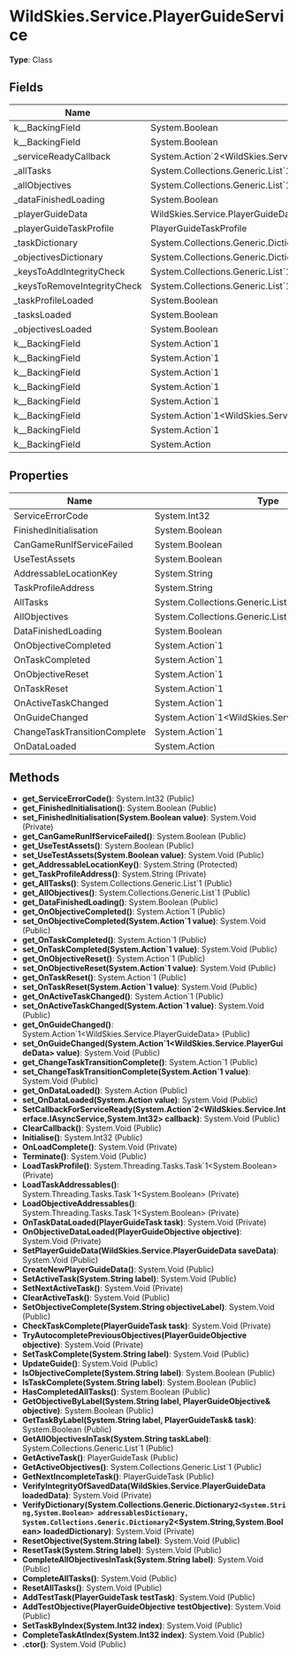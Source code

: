﻿# WildSkies.Service.PlayerGuideService

**Type**: Class

## Fields

| Name | Type | Access |
|------|------|--------|
| <FinishedInitialisation>k__BackingField | System.Boolean | Private |
| <UseTestAssets>k__BackingField | System.Boolean | Private |
| _serviceReadyCallback | System.Action`2<WildSkies.Service.Interface.IAsyncService,System.Int32> | Private |
| _allTasks | System.Collections.Generic.List`1<PlayerGuideTask> | Private |
| _allObjectives | System.Collections.Generic.List`1<PlayerGuideObjective> | Private |
| _dataFinishedLoading | System.Boolean | Private |
| _playerGuideData | WildSkies.Service.PlayerGuideData | Private |
| _playerGuideTaskProfile | PlayerGuideTaskProfile | Private |
| _taskDictionary | System.Collections.Generic.Dictionary`2<System.String,PlayerGuideTask> | Private |
| _objectivesDictionary | System.Collections.Generic.Dictionary`2<System.String,PlayerGuideObjective> | Private |
| _keysToAddIntegrityCheck | System.Collections.Generic.List`1<System.String> | Private |
| _keysToRemoveIntegrityCheck | System.Collections.Generic.List`1<System.String> | Private |
| _taskProfileLoaded | System.Boolean | Private |
| _tasksLoaded | System.Boolean | Private |
| _objectivesLoaded | System.Boolean | Private |
| <OnObjectiveCompleted>k__BackingField | System.Action`1<PlayerGuideObjective> | Private |
| <OnTaskCompleted>k__BackingField | System.Action`1<PlayerGuideTask> | Private |
| <OnObjectiveReset>k__BackingField | System.Action`1<PlayerGuideObjective> | Private |
| <OnTaskReset>k__BackingField | System.Action`1<PlayerGuideTask> | Private |
| <OnActiveTaskChanged>k__BackingField | System.Action`1<PlayerGuideTask> | Private |
| <OnGuideChanged>k__BackingField | System.Action`1<WildSkies.Service.PlayerGuideData> | Private |
| <ChangeTaskTransitionComplete>k__BackingField | System.Action`1<PlayerGuideTask> | Private |
| <OnDataLoaded>k__BackingField | System.Action | Private |

## Properties

| Name | Type | Access |
|------|------|--------|
| ServiceErrorCode | System.Int32 | Public |
| FinishedInitialisation | System.Boolean | Public |
| CanGameRunIfServiceFailed | System.Boolean | Public |
| UseTestAssets | System.Boolean | Public |
| AddressableLocationKey | System.String | Private |
| TaskProfileAddress | System.String | Private |
| AllTasks | System.Collections.Generic.List`1<PlayerGuideTask> | Public |
| AllObjectives | System.Collections.Generic.List`1<PlayerGuideObjective> | Public |
| DataFinishedLoading | System.Boolean | Public |
| OnObjectiveCompleted | System.Action`1<PlayerGuideObjective> | Public |
| OnTaskCompleted | System.Action`1<PlayerGuideTask> | Public |
| OnObjectiveReset | System.Action`1<PlayerGuideObjective> | Public |
| OnTaskReset | System.Action`1<PlayerGuideTask> | Public |
| OnActiveTaskChanged | System.Action`1<PlayerGuideTask> | Public |
| OnGuideChanged | System.Action`1<WildSkies.Service.PlayerGuideData> | Public |
| ChangeTaskTransitionComplete | System.Action`1<PlayerGuideTask> | Public |
| OnDataLoaded | System.Action | Public |

## Methods

- **get_ServiceErrorCode()**: System.Int32 (Public)
- **get_FinishedInitialisation()**: System.Boolean (Public)
- **set_FinishedInitialisation(System.Boolean value)**: System.Void (Private)
- **get_CanGameRunIfServiceFailed()**: System.Boolean (Public)
- **get_UseTestAssets()**: System.Boolean (Public)
- **set_UseTestAssets(System.Boolean value)**: System.Void (Public)
- **get_AddressableLocationKey()**: System.String (Protected)
- **get_TaskProfileAddress()**: System.String (Private)
- **get_AllTasks()**: System.Collections.Generic.List`1<PlayerGuideTask> (Public)
- **get_AllObjectives()**: System.Collections.Generic.List`1<PlayerGuideObjective> (Public)
- **get_DataFinishedLoading()**: System.Boolean (Public)
- **get_OnObjectiveCompleted()**: System.Action`1<PlayerGuideObjective> (Public)
- **set_OnObjectiveCompleted(System.Action`1<PlayerGuideObjective> value)**: System.Void (Public)
- **get_OnTaskCompleted()**: System.Action`1<PlayerGuideTask> (Public)
- **set_OnTaskCompleted(System.Action`1<PlayerGuideTask> value)**: System.Void (Public)
- **get_OnObjectiveReset()**: System.Action`1<PlayerGuideObjective> (Public)
- **set_OnObjectiveReset(System.Action`1<PlayerGuideObjective> value)**: System.Void (Public)
- **get_OnTaskReset()**: System.Action`1<PlayerGuideTask> (Public)
- **set_OnTaskReset(System.Action`1<PlayerGuideTask> value)**: System.Void (Public)
- **get_OnActiveTaskChanged()**: System.Action`1<PlayerGuideTask> (Public)
- **set_OnActiveTaskChanged(System.Action`1<PlayerGuideTask> value)**: System.Void (Public)
- **get_OnGuideChanged()**: System.Action`1<WildSkies.Service.PlayerGuideData> (Public)
- **set_OnGuideChanged(System.Action`1<WildSkies.Service.PlayerGuideData> value)**: System.Void (Public)
- **get_ChangeTaskTransitionComplete()**: System.Action`1<PlayerGuideTask> (Public)
- **set_ChangeTaskTransitionComplete(System.Action`1<PlayerGuideTask> value)**: System.Void (Public)
- **get_OnDataLoaded()**: System.Action (Public)
- **set_OnDataLoaded(System.Action value)**: System.Void (Public)
- **SetCallbackForServiceReady(System.Action`2<WildSkies.Service.Interface.IAsyncService,System.Int32> callback)**: System.Void (Public)
- **ClearCallback()**: System.Void (Public)
- **Initialise()**: System.Int32 (Public)
- **OnLoadComplete()**: System.Void (Private)
- **Terminate()**: System.Void (Public)
- **LoadTaskProfile()**: System.Threading.Tasks.Task`1<System.Boolean> (Private)
- **LoadTaskAddressables()**: System.Threading.Tasks.Task`1<System.Boolean> (Private)
- **LoadObjectiveAddressables()**: System.Threading.Tasks.Task`1<System.Boolean> (Private)
- **OnTaskDataLoaded(PlayerGuideTask task)**: System.Void (Private)
- **OnObjectiveDataLoaded(PlayerGuideObjective objective)**: System.Void (Private)
- **SetPlayerGuideData(WildSkies.Service.PlayerGuideData saveData)**: System.Void (Public)
- **CreateNewPlayerGuideData()**: System.Void (Public)
- **SetActiveTask(System.String label)**: System.Void (Public)
- **SetNextActiveTask()**: System.Void (Private)
- **ClearActiveTask()**: System.Void (Public)
- **SetObjectiveComplete(System.String objectiveLabel)**: System.Void (Public)
- **CheckTaskComplete(PlayerGuideTask task)**: System.Void (Private)
- **TryAutocompletePreviousObjectives(PlayerGuideObjective objective)**: System.Void (Private)
- **SetTaskComplete(System.String label)**: System.Void (Public)
- **UpdateGuide()**: System.Void (Public)
- **IsObjectiveComplete(System.String label)**: System.Boolean (Public)
- **IsTaskComplete(System.String label)**: System.Boolean (Public)
- **HasCompletedAllTasks()**: System.Boolean (Public)
- **GetObjectiveByLabel(System.String label, PlayerGuideObjective& objective)**: System.Boolean (Public)
- **GetTaskByLabel(System.String label, PlayerGuideTask& task)**: System.Boolean (Public)
- **GetAllObjectivesInTask(System.String taskLabel)**: System.Collections.Generic.List`1<PlayerGuideObjective> (Public)
- **GetActiveTask()**: PlayerGuideTask (Public)
- **GetActiveObjectives()**: System.Collections.Generic.List`1<PlayerGuideObjective> (Public)
- **GetNextIncompleteTask()**: PlayerGuideTask (Public)
- **VerifyIntegrityOfSavedData(WildSkies.Service.PlayerGuideData loadedData)**: System.Void (Private)
- **VerifyDictionary(System.Collections.Generic.Dictionary`2<System.String,System.Boolean> addressablesDictionary, System.Collections.Generic.Dictionary`2<System.String,System.Boolean> loadedDictionary)**: System.Void (Private)
- **ResetObjective(System.String label)**: System.Void (Public)
- **ResetTask(System.String label)**: System.Void (Public)
- **CompleteAllObjectivesInTask(System.String label)**: System.Void (Public)
- **CompleteAllTasks()**: System.Void (Public)
- **ResetAllTasks()**: System.Void (Public)
- **AddTestTask(PlayerGuideTask testTask)**: System.Void (Public)
- **AddTestObjective(PlayerGuideObjective testObjective)**: System.Void (Public)
- **SetTaskByIndex(System.Int32 index)**: System.Void (Public)
- **CompleteTaskAtIndex(System.Int32 index)**: System.Void (Public)
- **.ctor()**: System.Void (Public)

